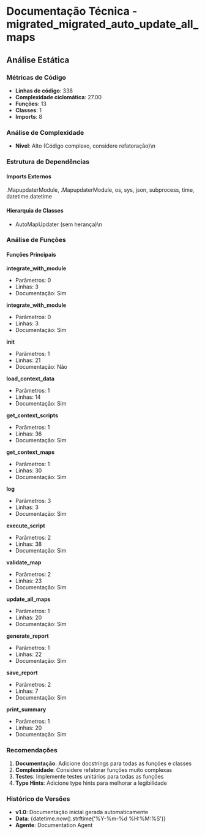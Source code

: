 # Documentação Técnica - migrated_migrated_auto_update_all_maps

## Análise Estática

### Métricas de Código
- **Linhas de código**: 338
- **Complexidade ciclomática**: 27.00
- **Funções**: 13
- **Classes**: 1
- **Imports**: 8

### Análise de Complexidade
- **Nível**: Alto (Código complexo, considere refatoração)\n
### Estrutura de Dependências

#### Imports Externos
.MapupdaterModule, .MapupdaterModule, os, sys, json, subprocess, time, datetime.datetime

#### Hierarquia de Classes
- AutoMapUpdater (sem herança)\n
### Análise de Funções

#### Funções Principais
**integrate_with_module**
- Parâmetros: 0
- Linhas: 3
- Documentação: Sim

**integrate_with_module**
- Parâmetros: 0
- Linhas: 3
- Documentação: Sim

**__init__**
- Parâmetros: 1
- Linhas: 21
- Documentação: Não

**load_context_data**
- Parâmetros: 1
- Linhas: 14
- Documentação: Sim

**get_context_scripts**
- Parâmetros: 1
- Linhas: 36
- Documentação: Sim

**get_context_maps**
- Parâmetros: 1
- Linhas: 30
- Documentação: Sim

**log**
- Parâmetros: 3
- Linhas: 3
- Documentação: Sim

**execute_script**
- Parâmetros: 2
- Linhas: 38
- Documentação: Sim

**validate_map**
- Parâmetros: 2
- Linhas: 23
- Documentação: Sim

**update_all_maps**
- Parâmetros: 1
- Linhas: 20
- Documentação: Sim

**generate_report**
- Parâmetros: 1
- Linhas: 22
- Documentação: Sim

**save_report**
- Parâmetros: 2
- Linhas: 7
- Documentação: Sim

**print_summary**
- Parâmetros: 1
- Linhas: 20
- Documentação: Sim

### Recomendações

1. **Documentação**: Adicione docstrings para todas as funções e classes
2. **Complexidade**: Considere refatorar funções muito complexas
3. **Testes**: Implemente testes unitários para todas as funções
4. **Type Hints**: Adicione type hints para melhorar a legibilidade

### Histórico de Versões

- **v1.0**: Documentação inicial gerada automaticamente
- **Data**: {datetime.now().strftime('%Y-%m-%d %H:%M:%S')}
- **Agente**: Documentation Agent

